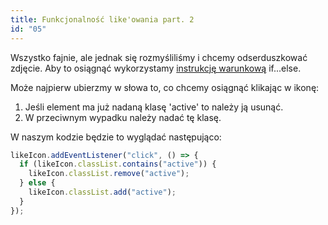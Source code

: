 ```yaml
---
title: Funkcjonalność like'owania part. 2
id: "05"
---
```


Wszystko fajnie, ale jednak się rozmyśliliśmy i chcemy odserduszkować zdjęcie. Aby to osiągnąć wykorzystamy <a href="/glossary/instrukcje-warunkowe/" target="_blank">instrukcję warunkową</a> if...else.

Może najpierw ubierzmy w słowa to, co chcemy osiągnąć klikając w ikonę:

1. Jeśli element ma już nadaną klasę 'active' to należy ją usunąć.
2. W przeciwnym wypadku należy nadać tę klasę.

W naszym kodzie będzie to wyglądać następująco:

```js
likeIcon.addEventListener("click", () => {
  if (likeIcon.classList.contains("active")) {
    likeIcon.classList.remove("active");
  } else {
    likeIcon.classList.add("active");
  }
});
```
